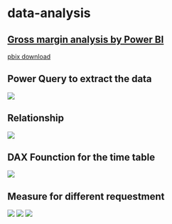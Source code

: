 # data-analysis

<h2><a href="https://github.com/LovelyEmma/data-analysis/blob/master/Retail%20Analysis.pdf">Gross margin analysis by Power BI </a></h2>

<a href="https://github.com/LovelyEmma/data-analysis/blob/master/Retail%20Analysis.pbix">pbix download</a>

<h2>Power Query to extract the data</h2>

<img src="https://github.com/LovelyEmma/data-analysis/blob/master/img/PowerQuery.JPG">

<h2>Relationship</h2>

<img src="https://github.com/LovelyEmma/data-analysis/blob/master/img/Relationship.JPG">

<h2>DAX Founction for the time table</h2>

<img src="https://github.com/LovelyEmma/data-analysis/blob/master/img/DAX.JPG">

<h2>Measure for different requestment</h2>

<img src="https://github.com/LovelyEmma/data-analysis/blob/master/img/Measure.JPG">

<img src="https://github.com/LovelyEmma/data-analysis/blob/master/img/Store Sales Overview.JPG">

<img src="https://github.com/LovelyEmma/data-analysis/blob/master/img/MonthlyAnalysis.JPG">








